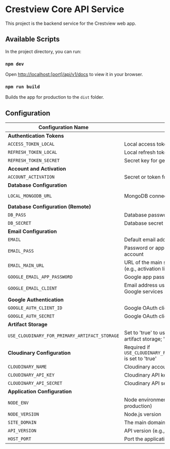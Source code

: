 # Crestview Core API Service

This project is the backend service for the Crestview web app.

## Available Scripts

In the project directory, you can run:

### `npm dev`

Open [http://localhost:[port]/api/v1/docs](http://localhost:[port]/api/v1/docs) to view it in your browser.

### `npm run build`

Builds the app for production to the `dist` folder.

## Configuration

| **Configuration Name**                                 | **Description**                                                    | **Example/Notes**                           |
|--------------------------------------------------------|--------------------------------------------------------------------|---------------------------------------------|
| **Authentication Tokens**                              |                                                                    |                                             |
| `ACCESS_TOKEN_LOCAL`                                   | Local access token key for sessions                                |                                             |
| `REFRESH_TOKEN_LOCAL`                                  | Local refresh token key for sessions                               |                                             |
| `REFRESH_TOKEN_SECRET`                                 | Secret key for generating refresh tokens                           |                                             |
| **Account and Activation**                             |                                                                    |                                             |
| `ACCOUNT_ACTIVATION`                                   | Secret or token for account activation                             |                                             |
| **Database Configuration**                              |                                                                    |                                             |
| `LOCAL_MONGODB_URL`                                    | MongoDB connection URL                                             | e.g., `mongodb://localhost:27017`            |
| **Database Configuration (Remote)**                    |                                                                    |                                             |
| `DB_PASS`                                              | Database password                                                  |                                             |
| `DB_SECRET`                                            | Database secret key for additional security                        |                                             |
| **Email Configuration**                                |                                                                    |                                             |
| `EMAIL`                                                | Default email address for outgoing emails                          |                                             |
| `EMAIL_PASS`                                           | Password or app password for the email account                     |                                             |
| `EMAIL_MAIN_URL`                                       | URL of the main site used in email templates (e.g., activation links)|                                             |
| `GOOGLE_EMAIL_APP_PASSWORD`                            | Google app password for email                                      |                                             |
| `GOOGLE_EMAIL_CLIENT`                                  | Email address used for sending through Google services             |                                             |
| **Google Authentication**                              |                                                                    |                                             |
| `GOOGLE_AUTH_CLIENT_ID`                                | Google OAuth client ID                                             |                                             |
| `GOOGLE_AUTH_SECRET`                                   | Google OAuth client secret                                         |                                             |
| **Artifact Storage**                                   |                                                                    |                                             |
| `USE_CLOUDINARY_FOR_PRIMARY_ARTIFACT_STORAGE`          | Set to 'true' to use Cloudinary for primary artifact storage; 'false' for base64 db storage |                                             |
| **Cloudinary Configuration**                           | Required if `USE_CLOUDINARY_FOR_PRIMARY_ARTIFACT_STORAGE` is set to 'true' |                                             |
| `CLOUDINARY_NAME`                                      | Cloudinary account name                                            |                                             |
| `CLOUDINARY_API_KEY`                                   | Cloudinary API key                                                 |                                             |
| `CLOUDINARY_API_SECRET`                                | Cloudinary API secret                                              |                                             |
| **Application Configuration**                          |                                                                    |                                             |
| `NODE_ENV`                                             | Node environment (e.g., development, production)                    |                                             |
| `NODE_VERSION`                                         | Node.js version                                                    |                                             |
| `SITE_DOMAIN`                                          | The main domain or URL of the site                                 |                                             |
| `API_VERSION`                                          | API version (e.g., v1)                                             | `v1.1`                                      |
| `HOST_PORT`                                            | Port the application will run on                                   |                                             |
